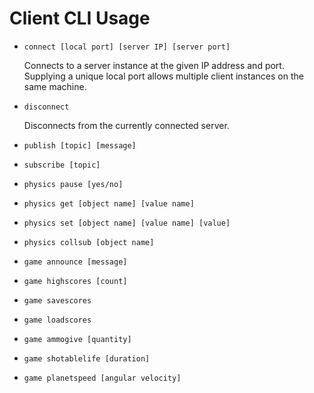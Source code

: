 # Client CLI Usage

- `connect [local port] [server IP] [server port]`

  Connects to a server instance at the given IP address and port.
  Supplying a unique local port allows multiple client instances on the same machine.

- `disconnect`

  Disconnects from the currently connected server.

- `publish [topic] [message]`
- `subscribe [topic]`
- `physics pause [yes/no]`
- `physics get [object name] [value name]`
- `physics set [object name] [value name] [value]`
- `physics collsub [object name]`
- `game announce [message]`
- `game highscores [count]`
- `game savescores`
- `game loadscores`
- `game ammogive [quantity]`
- `game shotablelife [duration]`
- `game planetspeed [angular velocity]`
